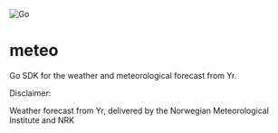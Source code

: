 ![Go](https://github.com/qba73/meteo/workflows/Go/badge.svg)

# meteo

Go SDK for the weather and meteorological forecast from Yr.

Disclaimer:

Weather forecast from Yr, delivered by the Norwegian Meteorological Institute and NRK
